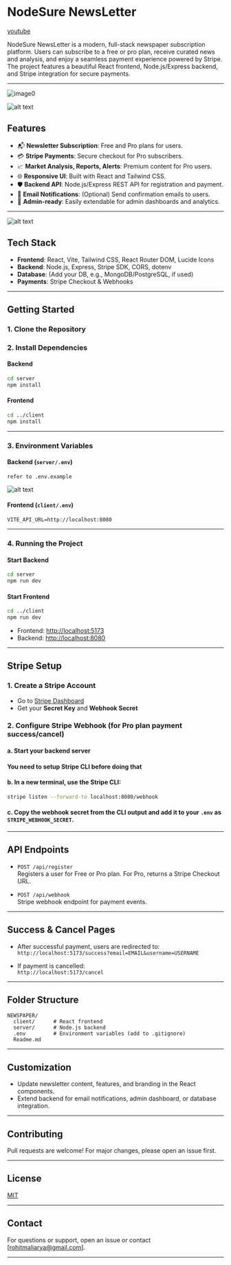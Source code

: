 # NodeSure NewsLetter

[youtube](https://www.youtube.com/watch?v=tZf2mtII3bw)

NodeSure NewsLetter is a modern, full-stack newspaper subscription platform. Users can subscribe to a free or pro plan, receive curated news and analysis, and enjoy a seamless payment experience powered by Stripe. The project features a beautiful React frontend, Node.js/Express backend, and Stripe integration for secure payments.

---

![image0](image.png)

![alt text](image-1.png)

## Features

- 📬 **Newsletter Subscription**: Free and Pro plans for users.
- 💳 **Stripe Payments**: Secure checkout for Pro subscribers.
- 📈 **Market Analysis, Reports, Alerts**: Premium content for Pro users.
- 🌐 **Responsive UI**: Built with React and Tailwind CSS.
- 🛡️ **Backend API**: Node.js/Express REST API for registration and payment.
- 🔔 **Email Notifications**: (Optional) Send confirmation emails to users.
- 📝 **Admin-ready**: Easily extendable for admin dashboards and analytics.

---
![alt text](image-2.png)

## Tech Stack

- **Frontend**: React, Vite, Tailwind CSS, React Router DOM, Lucide Icons
- **Backend**: Node.js, Express, Stripe SDK, CORS, dotenv
- **Database**: (Add your DB, e.g., MongoDB/PostgreSQL, if used)
- **Payments**: Stripe Checkout & Webhooks

---

## Getting Started

### 1. Clone the Repository


### 2. Install Dependencies

#### Backend

```sh
cd server
npm install
```

#### Frontend

```sh
cd ../client
npm install
```

---

### 3. Environment Variables

#### Backend (`server/.env`)

```env
refer to .env.example
```
![alt text](image-3.png)

#### Frontend (`client/.env`)

```env
VITE_API_URL=http://localhost:8080
```

---

### 4. Running the Project

#### Start Backend

```sh
cd server
npm run dev
```

#### Start Frontend

```sh
cd ../client
npm run dev
```

- Frontend: [http://localhost:5173](http://localhost:5173)
- Backend: [http://localhost:8080](http://localhost:8080)

---

## Stripe Setup

### 1. Create a Stripe Account

- Go to [Stripe Dashboard](https://dashboard.stripe.com/)
- Get your **Secret Key** and **Webhook Secret**

### 2. Configure Stripe Webhook (for Pro plan payment success/cancel)

#### a. Start your backend server


#### You need to setup Stripe CLI before doing that 

#### b. In a new terminal, use the Stripe CLI:

```sh
stripe listen --forward-to localhost:8080/webhook
```

#### c. Copy the webhook secret from the CLI output and add it to your `.env` as `STRIPE_WEBHOOK_SECRET`.

---

## API Endpoints

- `POST /api/register`  
  Registers a user for Free or Pro plan. For Pro, returns a Stripe Checkout URL.

- `POST /api/webhook`  
  Stripe webhook endpoint for payment events.

---

## Success & Cancel Pages

- After successful payment, users are redirected to:  
  `http://localhost:5173/success?email=EMAIL&username=USERNAME`

- If payment is cancelled:  
  `http://localhost:5173/cancel`

---

## Folder Structure

```
NEWSPAPER/
  client/      # React frontend
  server/      # Node.js backend
  .env         # Environment variables (add to .gitignore)
  Readme.md
```

---

## Customization

- Update newsletter content, features, and branding in the React components.
- Extend backend for email notifications, admin dashboard, or database integration.

---

## Contributing

Pull requests are welcome! For major changes, please open an issue first.

---

## License

[MIT](LICENSE)

---

## Contact

For questions or support, open an issue or contact [rohitmaliarya@gmail.com].

---